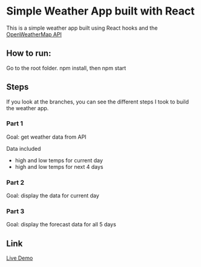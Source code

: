 # Simple Weather App built with React
This is a simple weather app built using React hooks and the [OpenWeatherMap API](https://openweathermap.org/api)

## How to run:

Go to the root folder.
npm install, then npm start

## Steps
If you look at the branches, you can see the different steps I took to build the weather app.

### Part 1
Goal: get weather data from API

Data included
- high and low temps for current day
- high and low temps for next 4 days


### Part 2
Goal: display the data for current day

### Part 3
Goal: display the forecast data for all 5 days


## Link
[Live Demo](https://yenapaek.github.io/weather-app/)